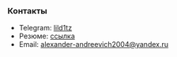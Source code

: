 ### Контакты

- Telegram: [lild1tz](https://t.me/lild1tz)
- Резюме: [ссылка](https://drive.google.com/file/d/1LU9mVVZ2O6NpN2ufqCuHoQNR6CKbWDuE/view?usp=drive_link)
- Email: [alexander-andreevich2004@yandex.ru](mailto:alexander-andreevich2004@yandex.ru)
